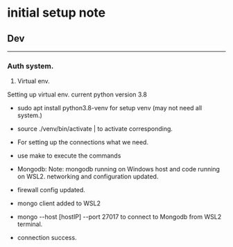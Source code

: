 # initial setup note

## Dev
---

### Auth system.

1. Virtual env.

Setting up virtual env. current python version 3.8

- sudo apt install python3.8-venv for setup venv (may not need all system.)
- source ./venv/bin/activate | to activate corresponding.

- For setting up the connections what we need.

- use make to execute the commands


- Mongodb:
Note: mongodb running on Windows host and code running on WSL2.
networking and configuration updated.
- firewall config updated.
- mongo client added to WSL2
-  mongo --host [hostIP] --port 27017 to connect to Mongodb from WSL2 terminal.
- connection success. 
